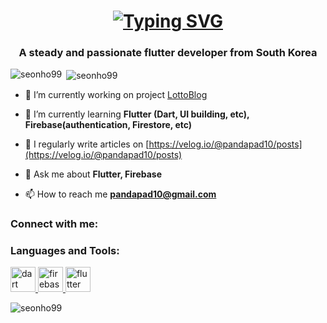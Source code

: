 
<h1 align="center"><a href="https://git.io/typing-svg"><img src="https://readme-typing-svg.demolab.com?font=Sour+Gummy&size=37&pause=1000&color=000000&width=435&lines=Hi+I'm+Flutter+Developer+!;Thanks+for+visiting+GitHub" alt="Typing SVG" /></a></h1>
<h3 align="center">A steady and passionate flutter developer from South Korea</h3>

<p><img align="left" src="https://github-readme-stats.vercel.app/api/top-langs?username=seonho99&show_icons=true&locale=en&layout=compact" alt="seonho99" /></p>

<p>&nbsp;<img align="center" src="https://github-readme-stats.vercel.app/api?username=seonho99&show_icons=true&locale=en" alt="seonho99" /></p>



- 🔭 I’m currently working on project [LottoBlog](https://github.com/seonho99/lottoblog)

- 🌱 I’m currently learning **Flutter (Dart, UI building, etc), Firebase(authentication, Firestore, etc)**

- 📝 I regularly write articles on [https://velog.io/@pandapad10/posts](https://velog.io/@pandapad10/posts)

- 💬 Ask me about **Flutter, Firebase**

- 📫 How to reach me **pandapad10@gmail.com**

<h3 align="left">Connect with me:</h3>
<p align="left">
</p>

<h3 align="left">Languages and Tools:</h3>
<p align="left"> <a href="https://dart.dev" target="_blank" rel="noreferrer"> <img src="https://www.vectorlogo.zone/logos/dartlang/dartlang-icon.svg" alt="dart" width="40" height="40"/> </a> <a href="https://firebase.google.com/" target="_blank" rel="noreferrer"> <img src="https://www.vectorlogo.zone/logos/firebase/firebase-icon.svg" alt="firebase" width="40" height="40"/> </a> <a href="https://flutter.dev" target="_blank" rel="noreferrer"> <img src="https://www.vectorlogo.zone/logos/flutterio/flutterio-icon.svg" alt="flutter" width="40" height="40"/> </a> </p>


<p><img align="center" src="https://github-readme-streak-stats.herokuapp.com/?user=seonho99&" alt="seonho99" /></p>
